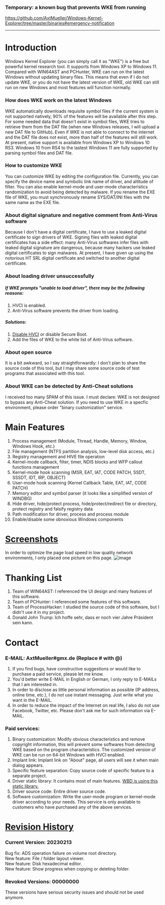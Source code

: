 ### Temporary: a known bug that prevents WKE from running
https://github.com/AxtMueller/Windows-Kernel-Explorer/tree/master/binaries#emergency-notification
***
# Introduction
Windows Kernel Explorer (you can simply call it as "WKE") is a free but powerful kernel research tool. It supports from Windows XP to Windows 11. Compared with WIN64AST and PCHunter, WKE can run on the latest Windows without updating binary files. This means that even if I do not update WKE, or you do not have the latest version of WKE, old WKE can still run on new Windows and most features will function normally.

### How does WKE work on the latest Windows
WKE automatically downloads requisite symbol files if the current system is not supported natively, 90% of the features will be available after this step. For some needed data that doesn't exist in symbol files, WKE tries to retrieve them from the DAT file (when new Windows releases, I will upload a new DAT file to GitHub). Even if WKE is not able to connect to the internet and the DAT file does not exist, more than half of the features will still work. At present, native support is available from Windows XP to Windows 10 RS3. Windows 10 from RS4 to the lastest Windows 11 are fully supported by parsing symbol files and DAT file.

### How to customize WKE
You can customize WKE by editing the configuration file. Currently, you can specify the device name and symbolic link name of driver, and altitude of filter. You can also enable kernel-mode and user-mode characteristics randomization to avoid being detected by malware. If you rename the EXE file of WKE, you must synchronously rename SYS/DAT/INI files with the same name as the EXE file.

### About digital signature and negative comment from Anti-Virus software
Because I don't have a digital certificate, I have to use a leaked digital certificate to sign drivers of WKE. Signing files with leaked digital certificates has a side effect: many Anti-Virus softwares infer files with leaked digital signature are dangerous, because many hackers use leaked digital certificates to sign malwares. At present, I have given up using the notorious HT SRL digital certificate and switched to another digital certificate.

### About loading driver unsuccessfully
##### If WKE prompts "unable to load driver", there may be the following reasons:
1. HVCI is enabled.  
2. Anti-Virus software prevents the driver from loading.  
##### Solutions:
1. [Disable HVCI](https://docs.microsoft.com/en-us/windows/security/threat-protection/device-guard/enable-virtualization-based-protection-of-code-integrity#how-to-turn-off-hvci) or disable Secure Boot.  
2. Add the files of WKE to the white list of Anti-Virus software.  

### About open source
It is a bit awkward, so I say straightforwardly: I don't plan to share the source code of this tool, but I may share some source code of test programs that associated with this tool.

### About WKE can be detected by Anti-Cheat solutions
I received too many SPAM of this issue. I must declare: WKE is not designed to bypass any Anti-Cheat solution. If you need to use WKE in a specfic environment, please order "binary customization" service.

# Main Features
1. Process management (Module, Thread, Handle, Memory, Window, Windows Hook, etc.)
2. File management (NTFS partition analysis, low-level disk access, etc.)
3. Registry management and HIVE file operation
4. Kernel-mode callback, filter, timer, NDIS blocks and WFP callout functions management
5. Kernel-mode hook scanning (MSR, EAT, IAT, CODE PATCH, SSDT, SSSDT, IDT, IRP, OBJECT)
6. User-mode hook scanning (Kernel Callback Table, EAT, IAT, CODE PATCH)
7. Memory editor and symbol parser (it looks like a simplified version of WINDBG)
8. Hide driver, hide/protect process, hide/protect/redirect file or directory, protect registry and falsify registry data
9. Path modification for driver, process and process module
10. Enable/disable some obnoxious Windows components

# [Screenshots](/screenshots/README.md)
In order to optimize the page load speed in low quality network environments, I only placed one picture on this page.
![image](https://raw.githubusercontent.com/AxtMueller/Windows-Kernel-Explorer/master/screenshots/mainmenu.png)

# Thanking List
1. Team of WIN64AST: I referenced the UI design and many features of this software.
2. Team of PCHunter: I referenced some features of this software.
3. Team of ProcessHacker: I studied the source code of this software, but I didn't use it in my project.
4. Donald John Trump: Ich hoffe sehr, dass er noch vier Jahre Präsident sein kann.

# Contact
### E-MAIL: AxtMueller#gmx.de (Replace # with @)
1. If you find bugs, have constructive suggestions or would like to purchase a paid service, please let me know.  
2. You'd better write E-MAIL in English or German, I only reply to E-MAILs that I am interested in.
3. In order to disclose as little personal information as possible (IP address, online time, etc.), I do not use instant messaging. Just write what you want in the E-MAIL.
4. In order to reduce the impact of the Internet on real life, I also do not use Facebook, Twitter, etc. Please don't ask me for such information via E-MAIL.
### Paid services:
1. Binary customization: Modify obvious characteristics and remove copyright information, this will prevent some softwares from detecting WKE based on the program characteristics. The customized version of WKE can be run on 64-bit Windows with HVCI enabled. 
2. Implant link: Implant link on "About" page, all users will see it when main dialog appears.
3. Specific feature separation: Copy source code of specific feature to a separate project.
4. Driver static library: It contains most of main features. [WBD is using this static library.](https://github.com/AxtMueller/Windows-Batch-Deployment)
5. Driver source code: Entire driver source code.
6. Software customization: Write the user-mode program or kernel-mode driver according to your needs. This service is only available to customers who have purchased any of the above services.

# [Revision History](/binaries/README.md#all-revision-history)
### Current Version: 20230213
Bug fix: ADS operation failure on volume root directory.  
New feature: File / folder layout viewer.  
New feature: Disk hexadecimal editor.  
New feature: Show progress when copying or deleting folder.  
### Revoked Versions: 00000000
These versions have serious security issues and should not be used anymore.

